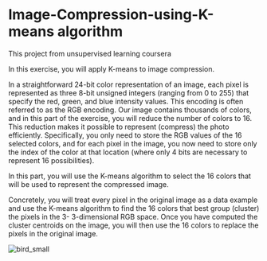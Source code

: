 # Image-Compression-using-K-means algorithm

This project from unsupervised learning coursera

In this exercise, you will apply K-means to image compression.

In a straightforward 24-bit color representation of an image, each pixel is represented as three 8-bit unsigned integers (ranging from 0 to 255) that specify the red, green, and blue intensity values. This encoding is often referred to as the RGB encoding.
Our image contains thousands of colors, and in this part of the exercise, you will reduce the number of colors to 16.
This reduction makes it possible to represent (compress) the photo efficiently.
Specifically, you only need to store the RGB values of the 16 selected colors, and for each pixel in the image, you now need to store only the index of the color at that location (where only 4 bits are necessary to represent 16 possibilities).

In this part, you will use the K-means algorithm to select the 16 colors that will be used to represent the compressed image.

Concretely, you will treat every pixel in the original image as a data example and use the K-means algorithm to find the 16 colors that best group (cluster) the pixels in the 3- 3-dimensional RGB space.
Once you have computed the cluster centroids on the image, you will then use the 16 colors to replace the pixels in the original image.


![bird_small](https://github.com/user-attachments/assets/53f03ceb-1a5d-40d1-8712-d242a9de49fd)
